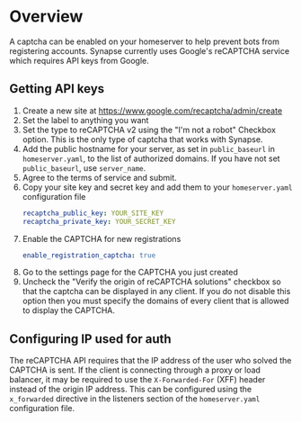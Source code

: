 # Overview
A captcha can be enabled on your homeserver to help prevent bots from registering
accounts. Synapse currently uses Google's reCAPTCHA service which requires API keys
from Google.

## Getting API keys

1. Create a new site at <https://www.google.com/recaptcha/admin/create>
1. Set the label to anything you want
1. Set the type to reCAPTCHA v2 using the "I'm not a robot" Checkbox option.
This is the only type of captcha that works with Synapse.
1. Add the public hostname for your server, as set in `public_baseurl`
in `homeserver.yaml`, to the list of authorized domains. If you have not set
`public_baseurl`, use `server_name`.
1. Agree to the terms of service and submit.
1. Copy your site key and secret key and add them to your `homeserver.yaml`
configuration file
    ```yaml
    recaptcha_public_key: YOUR_SITE_KEY
    recaptcha_private_key: YOUR_SECRET_KEY
    ```
1. Enable the CAPTCHA for new registrations
    ```yaml
    enable_registration_captcha: true
    ```
1. Go to the settings page for the CAPTCHA you just created
1. Uncheck the "Verify the origin of reCAPTCHA solutions" checkbox so that the
captcha can be displayed in any client. If you do not disable this option then you
must specify the domains of every client that is allowed to display the CAPTCHA.

## Configuring IP used for auth

The reCAPTCHA API requires that the IP address of the user who solved the
CAPTCHA is sent. If the client is connecting through a proxy or load balancer,
it may be required to use the `X-Forwarded-For` (XFF) header instead of the origin
IP address. This can be configured using the `x_forwarded` directive in the
listeners section of the `homeserver.yaml` configuration file.
